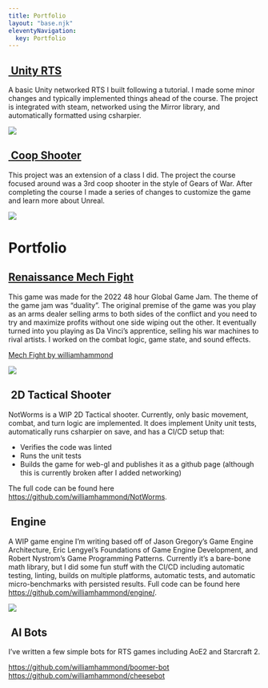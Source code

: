 ```yaml
---
title: Portfolio
layout: "base.njk"
eleventyNavigation:
  key: Portfolio
---
```


## [ Unity RTS](/portfolio/)

A basic Unity networked RTS I built following a tutorial. I made some minor changes and typically implemented things ahead of the course. The project is integrated with steam, networked using the Mirror library, and automatically formatted using csharpier.

![](https://images.squarespace-cdn.com/content/v1/5ce82c28186bd30001708d1b/d83f6480-ef91-4e65-a83b-7c3ffe53de5c/intro.PNG)

## [ Coop Shooter](/portfolio/maffei)

This project was an extension of a class I did. The project the course focused around was a 3rd coop shooter in the style of Gears of War. After completing the course I made a series of changes to customize the game and learn more about Unreal.

![](https://images.squarespace-cdn.com/content/v1/5ce82c28186bd30001708d1b/37c05171-16ab-4101-b02c-55a8774af091/thumbnail.png)

# Portfolio

## [Renaissance Mech Fight](/portfolio/mech-fight)

This game was made for the 2022 48 hour Global Game Jam. The theme of the game jam was “duality”. The original premise of the game was you play as an arms dealer selling arms to both sides of the conflict and you need to try and maximize profits without one side wiping out the other. It eventually turned into you playing as Da Vinci’s apprentice, selling his war machines to rival artists. I worked on the combat logic, game state, and sound effects.

<a href="https://williamhammond.itch.io/mech-fight">Mech Fight by williamhammond</a>

![](https://images.squarespace-cdn.com/content/v1/5ce82c28186bd30001708d1b/7400594c-c9bc-4127-bef9-e5e788628d5d/intro.PNG)

##  2D Tactical Shooter

NotWorms is a WIP 2D Tactical shooter. Currently, only basic movement, combat, and turn logic are implemented. It does implement Unity unit tests, automatically runs csharpier on save, and has a CI/CD setup that:

- Verifies the code was linted
- Runs the unit tests
- Builds the game for web-gl and publishes it as a github page (although this is currently broken after I added networking)

The full code can be found here https://github.com/williamhammond/NotWorms.

##  Engine

A WIP game engine I’m writing based off of Jason Gregory’s Game Engine Architecture, Eric Lengyel’s Foundations of Game Engine Development, and Robert Nystrom’s Game Programming Patterns. Currently it’s a bare-bone math library, but I did some fun stuff with the CI/CD including automatic testing, linting, builds on multiple platforms, automatic tests, and automatic micro-benchmarks with persisted results. Full code can be found here https://github.com/williamhammond/engine/.

![](https://images.squarespace-cdn.com/content/v1/5ce82c28186bd30001708d1b/c36b2cfa-ad51-45b5-b008-c9b2c0761aac/kaspars-eglitis-fkcjWXPRAZU-unsplash.jpg)

##  AI Bots

I’ve written a few simple bots for RTS games including AoE2 and Starcraft 2.

https://github.com/williamhammond/boomer-bot  
https://github.com/williamhammond/cheesebot

